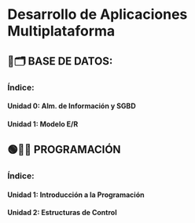 # Desarrollo de Aplicaciones Multiplataforma

## 🔴🗂️ BASE DE DATOS:

### Índice:
#### Unidad 0: Alm. de Información y SGBD
#### Unidad 1: Modelo E/R


## 🟢👨‍💻 PROGRAMACIÓN

### Índice:
#### Unidad 1: Introducción a la Programación
#### Unidad 2: Estructuras de Control 


